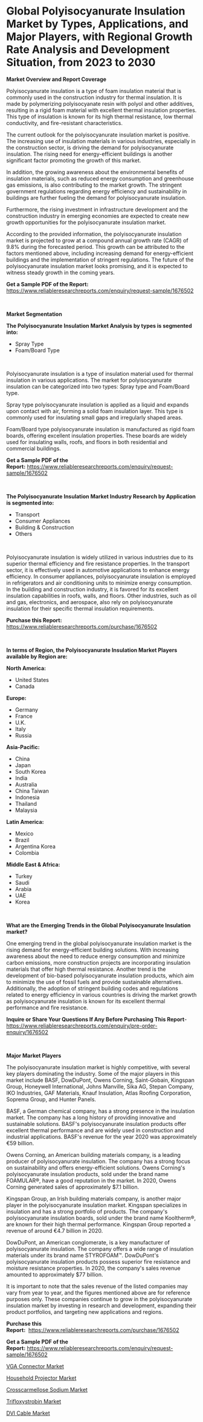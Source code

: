 <p><h1>Global Polyisocyanurate Insulation Market by Types, Applications, and Major Players, with Regional Growth Rate Analysis and Development Situation, from 2023 to 2030</h1></p><p><strong>Market Overview and Report Coverage</strong></p>
<p><p>Polyisocyanurate insulation is a type of foam insulation material that is commonly used in the construction industry for thermal insulation. It is made by polymerizing polyisocyanate resin with polyol and other additives, resulting in a rigid foam material with excellent thermal insulation properties. This type of insulation is known for its high thermal resistance, low thermal conductivity, and fire-resistant characteristics.</p><p>The current outlook for the polyisocyanurate insulation market is positive. The increasing use of insulation materials in various industries, especially in the construction sector, is driving the demand for polyisocyanurate insulation. The rising need for energy-efficient buildings is another significant factor promoting the growth of this market.</p><p>In addition, the growing awareness about the environmental benefits of insulation materials, such as reduced energy consumption and greenhouse gas emissions, is also contributing to the market growth. The stringent government regulations regarding energy efficiency and sustainability in buildings are further fueling the demand for polyisocyanurate insulation.</p><p>Furthermore, the rising investment in infrastructure development and the construction industry in emerging economies are expected to create new growth opportunities for the polyisocyanurate insulation market.</p><p>According to the provided information, the polyisocyanurate insulation market is projected to grow at a compound annual growth rate (CAGR) of 9.8% during the forecasted period. This growth can be attributed to the factors mentioned above, including increasing demand for energy-efficient buildings and the implementation of stringent regulations. The future of the polyisocyanurate insulation market looks promising, and it is expected to witness steady growth in the coming years.</p></p>
<p><strong>Get a Sample PDF of the Report:</strong> <a href="https://www.reliableresearchreports.com/enquiry/request-sample/1676502">https://www.reliableresearchreports.com/enquiry/request-sample/1676502</a></p>
<p>&nbsp;</p>
<p><strong>Market Segmentation</strong></p>
<p><strong>The Polyisocyanurate Insulation Market Analysis by types is segmented into:</strong></p>
<p><ul><li>Spray Type</li><li>Foam/Board Type</li></ul></p>
<p>&nbsp;</p>
<p><p>Polyisocyanurate insulation is a type of insulation material used for thermal insulation in various applications. The market for polyisocyanurate insulation can be categorized into two types: Spray type and Foam/Board type. </p><p>Spray type polyisocyanurate insulation is applied as a liquid and expands upon contact with air, forming a solid foam insulation layer. This type is commonly used for insulating small gaps and irregularly shaped areas.</p><p>Foam/Board type polyisocyanurate insulation is manufactured as rigid foam boards, offering excellent insulation properties. These boards are widely used for insulating walls, roofs, and floors in both residential and commercial buildings.</p></p>
<p><strong>Get a Sample PDF of the Report:</strong>&nbsp;<a href="https://www.reliableresearchreports.com/enquiry/request-sample/1676502">https://www.reliableresearchreports.com/enquiry/request-sample/1676502</a></p>
<p>&nbsp;</p>
<p><strong>The Polyisocyanurate Insulation Market Industry Research by Application is segmented into:</strong></p>
<p><ul><li>Transport</li><li>Consumer Appliances</li><li>Building & Construction</li><li>Others</li></ul></p>
<p>&nbsp;</p>
<p><p>Polyisocyanurate insulation is widely utilized in various industries due to its superior thermal efficiency and fire resistance properties. In the transport sector, it is effectively used in automotive applications to enhance energy efficiency. In consumer appliances, polyisocyanurate insulation is employed in refrigerators and air conditioning units to minimize energy consumption. In the building and construction industry, it is favored for its excellent insulation capabilities in roofs, walls, and floors. Other industries, such as oil and gas, electronics, and aerospace, also rely on polyisocyanurate insulation for their specific thermal insulation requirements.</p></p>
<p><strong>Purchase this Report:</strong>&nbsp; <a href="https://www.reliableresearchreports.com/purchase/1676502">https://www.reliableresearchreports.com/purchase/1676502</a></p>
<p>&nbsp;</p>
<p><strong>In terms of Region, the Polyisocyanurate Insulation Market Players available by Region are:</strong></p>
<p>
    <p> <strong> North America: </strong>
        <ul>
            <li>United States</li>
            <li>Canada</li>
        </ul>
        </p> 
    <p> <strong> Europe: </strong>
        <ul>
            <li>Germany</li>
            <li>France</li>
            <li>U.K.</li>
            <li>Italy</li>
            <li>Russia</li>
        </ul>
        </p> 
    <p> <strong> Asia-Pacific: </strong>
        <ul>
            <li>China</li>
            <li>Japan</li>
            <li>South Korea</li>
            <li>India</li>
            <li>Australia</li>
            <li>China Taiwan</li>
            <li>Indonesia</li>
            <li>Thailand</li>
            <li>Malaysia</li>
        </ul>
        </p> 
    <p> <strong> Latin America: </strong>
        <ul>
            <li>Mexico</li>
            <li>Brazil</li>
            <li>Argentina Korea</li>
            <li>Colombia</li>
        </ul>
        </p> 
    <p> <strong> Middle East & Africa: </strong>
        <ul>
            <li>Turkey</li>
            <li>Saudi</li>
            <li>Arabia</li>
            <li>UAE</li>
            <li>Korea</li>
        </ul>
    </p>
    </p>
<p>&nbsp;</p>
<p><strong>What are the Emerging Trends in the Global Polyisocyanurate Insulation market?</strong></p>
<p><p>One emerging trend in the global polyisocyanurate insulation market is the rising demand for energy-efficient building solutions. With increasing awareness about the need to reduce energy consumption and minimize carbon emissions, more construction projects are incorporating insulation materials that offer high thermal resistance. Another trend is the development of bio-based polyisocyanurate insulation products, which aim to minimize the use of fossil fuels and provide sustainable alternatives. Additionally, the adoption of stringent building codes and regulations related to energy efficiency in various countries is driving the market growth as polyisocyanurate insulation is known for its excellent thermal performance and fire resistance.</p></p>
<p><strong>Inquire or Share Your Questions If Any Before Purchasing This Report</strong>- <a href="https://www.reliableresearchreports.com/enquiry/pre-order-enquiry/1676502">https://www.reliableresearchreports.com/enquiry/pre-order-enquiry/1676502</a></p>
<p>&nbsp;</p>
<p><strong>Major Market Players</strong></p>
<p><p>The polyisocyanurate insulation market is highly competitive, with several key players dominating the industry. Some of the major players in this market include BASF, DowDuPont, Owens Corning, Saint-Gobain, Kingspan Group, Honeywell International, Johns Manville, Sika AG, Stepan Company, IKO Industries, GAF Materials, Knauf Insulation, Atlas Roofing Corporation, Soprema Group, and Hunter Panels.</p><p>BASF, a German chemical company, has a strong presence in the insulation market. The company has a long history of providing innovative and sustainable solutions. BASF's polyisocyanurate insulation products offer excellent thermal performance and are widely used in construction and industrial applications. BASF's revenue for the year 2020 was approximately €59 billion.</p><p>Owens Corning, an American building materials company, is a leading producer of polyisocyanurate insulation. The company has a strong focus on sustainability and offers energy-efficient solutions. Owens Corning's polyisocyanurate insulation products, sold under the brand name FOAMULAR®, have a good reputation in the market. In 2020, Owens Corning generated sales of approximately $7.1 billion.</p><p>Kingspan Group, an Irish building materials company, is another major player in the polyisocyanurate insulation market. Kingspan specializes in insulation and has a strong portfolio of products. The company's polyisocyanurate insulation boards, sold under the brand name Kooltherm®, are known for their high thermal performance. Kingspan Group reported a revenue of around €4.7 billion in 2020.</p><p>DowDuPont, an American conglomerate, is a key manufacturer of polyisocyanurate insulation. The company offers a wide range of insulation materials under its brand name STYROFOAM™. DowDuPont's polyisocyanurate insulation products possess superior fire resistance and moisture resistance properties. In 2020, the company's sales revenue amounted to approximately $77 billion.</p><p>It is important to note that the sales revenue of the listed companies may vary from year to year, and the figures mentioned above are for reference purposes only. These companies continue to grow in the polyisocyanurate insulation market by investing in research and development, expanding their product portfolios, and targeting new applications and regions.</p></p>
<p><strong>Purchase this Report:</strong>&nbsp;&nbsp;<a href="https://www.reliableresearchreports.com/purchase/1676502">https://www.reliableresearchreports.com/purchase/1676502</a></p>
<p></p>
<p><strong>Get a Sample PDF of the Report:</strong>&nbsp;<a href="https://www.reliableresearchreports.com/enquiry/request-sample/1676502">https://www.reliableresearchreports.com/enquiry/request-sample/1676502</a></p>
<p><p><a href="https://medium.com/@vilmalittel/vga-connector-market-size-reveals-the-best-marketing-channels-in-global-industry-12c97574f28e">VGA Connector Market</a></p><p><a href="https://medium.com/@daishawolff/household-projector-market-analysis-and-sze-forecasted-for-period-from-2023-to-2030-152e2fbdf460">Household Projector Market</a></p><p><a href="https://github.com/sofyaavrova/Market-Research-Report-List-1/blob/main/crosscarmellose-sodium-market.md">Crosscarmellose Sodium Market</a></p><p><a href="https://github.com/merzlyukov93/Market-Research-Report-List-1/blob/main/trifloxystrobin-market.md">Trifloxystrobin Market</a></p><p><a href="https://medium.com/@holliswelch2023/dvi-cable-market-furnishes-information-on-market-share-market-trends-and-market-growth-3fbe200a49b3">DVI Cable Market</a></p></p>